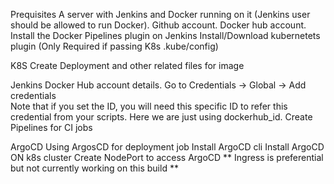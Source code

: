 Prequisites
A server with Jenkins and Docker running on it (Jenkins user should be allowed to run Docker).
Github account.
Docker hub account.
Install the Docker Pipelines plugin on Jenkins
Install/Download kubernetets plugin (Only Required if passing K8s .kube/config)

K8S
Create Deployment and other related files for image 

Jenkins 
Docker Hub account details. Go to Credentials → Global → Add credentials  
Note that if you set the ID, you will need this specific ID to refer this credential from your scripts. Here we are just using dockerhub_id.
Create Pipelines for CI jobs 

ArgoCD
Using ArgosCD for deployment job 
Install ArgoCD cli
Install ArgoCD ON k8s cluster 
Create NodePort to access ArgoCD ** Ingress is preferential but not currently working on this build **
